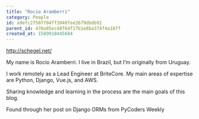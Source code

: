 ```yaml
---
title: "Rocio Aramberri"
category: People
id: a9efc27507704ff3948fee2679dbdb91
parent_id: 470a85ec48f64f17b1e8ba374f4a187f
created_at: 1589918445684
---
```


http://schegel.net/

My name is Rocio Aramberri. I live in Brazil, but I’m originally from Uruguay.

I work remotely as a Lead Engineer at BriteCore. My main areas of expertise are Python, Django, Vue.js, and AWS.

Sharing knowledge and learning in the process are the main goals of this blog. 


Found through her post on Django ORMs from PyCoders Weekly
    